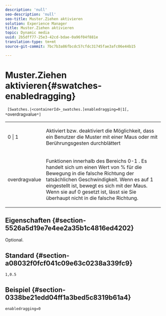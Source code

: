 ```yaml
---
description: 'null'
seo-description: 'null'
seo-title: Muster.Ziehen aktivieren
solution: Experience Manager
title: Muster.Ziehen aktivieren
topic: Dynamic media
uuid: 2b5dff77-25e3-42cd-bdae-0a96f04f881e
translation-type: tm+mt
source-git-commit: 7bc7b3a86fbcdc57cfdc31745fae3afc06e44b15

---
```



# Muster.Ziehen aktivieren{#swatches-enabledragging}

` [Swatches.|<containerId>_swatches.]enabledragging=0|1[, *`overdragvalue`*]`

<table id="table_B1363BFD20204093AAB326A1AB503B93"> 
 <tbody> 
  <tr> 
   <td> <p> <span class="codeph"> 0 | 1 </span> </p> </td> 
   <td> <p> Aktiviert bzw. deaktiviert die Möglichkeit, dass ein Benutzer die Muster mit einer Maus oder mit Berührungsgesten durchblättert </p> </td> 
  </tr> 
  <tr> 
   <td> <p> <span class="codeph"> <span class="varname"> overdragvalue </span></span> </p> </td> 
   <td> <p> Funktionen innerhalb des <span class="codeph"> Bereichs 0-1 </span> . Es handelt sich um einen <span class="codeph"> Wert von </span> % für die Bewegung in die falsche Richtung der tatsächlichen Geschwindigkeit. Wenn es auf <span class="codeph"> 1 eingestellt ist, </span>bewegt es sich mit der Maus. Wenn sie auf <span class="codeph"> 0 gesetzt ist, </span>lässt sie Sie überhaupt nicht in die falsche Richtung. </p> </td> 
  </tr> 
 </tbody> 
</table>

## Eigenschaften {#section-5526a5d19e7e4ee2a35b1c4816ed4202}

Optional.

## Standard {#section-a08032f0fcf041c09e63c0238a339fc9}

`1,0.5`

## Beispiel {#section-0338be21edd04ff1a3bed5c8319b61a4}

`enabledragging=0`
